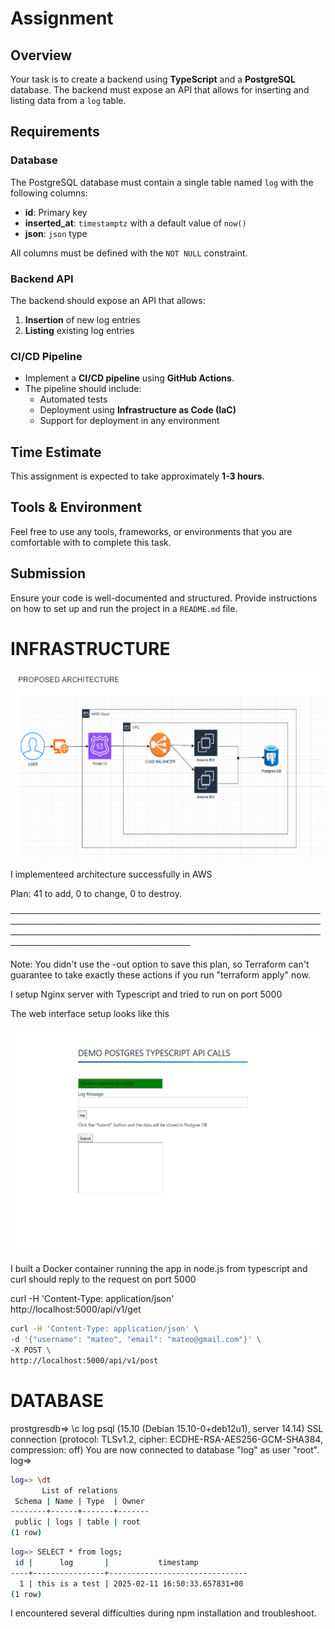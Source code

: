 # Assignment

## Overview
Your task is to create a backend using **TypeScript** and a **PostgreSQL** database. The backend must expose an API that allows for inserting and listing data from a `log` table.

## Requirements
### Database
The PostgreSQL database must contain a single table named `log` with the following columns:
- **id**: Primary key
- **inserted_at**: `timestamptz` with a default value of `now()`
- **json**: `json` type

All columns must be defined with the `NOT NULL` constraint.

### Backend API
The backend should expose an API that allows:
1. **Insertion** of new log entries
2. **Listing** existing log entries

### CI/CD Pipeline
- Implement a **CI/CD pipeline** using **GitHub Actions**.
- The pipeline should include:
  - Automated tests
  - Deployment using **Infrastructure as Code (IaC)**
  - Support for deployment in any environment

## Time Estimate
This assignment is expected to take approximately **1-3 hours**.

## Tools & Environment
Feel free to use any tools, frameworks, or environments that you are comfortable with to complete this task.

## Submission
Ensure your code is well-documented and structured. Provide instructions on how to set up and run the project in a `README.md` file.


# INFRASTRUCTURE 

![alt text](image.png)


I implementeed architecture successfully in AWS

Plan: 41 to add, 0 to change, 0 to destroy.

───────────────────────────────────────────────────────────────────────────────────────────────────────────────────────────────────────────────────────────────────────────────────

Note: You didn't use the -out option to save this plan, so Terraform can't guarantee to take exactly these actions if you run "terraform apply" now.



I setup Nginx server with Typescript and tried to run on port 5000

The web interface setup looks like this

![alt text](image-1.png)


I built a Docker container running the app in node.js from typescript and curl should reply to the request on port 5000

curl -H 'Content-Type: application/json' \
http://localhost:5000/api/v1/get


```sh
curl -H 'Content-Type: application/json' \
-d '{"username": "mateo", "email": "mateo@gmail.com"}' \
-X POST \
http://localhost:5000/api/v1/post
```


# DATABASE

prostgresdb=> \c log
psql (15.10 (Debian 15.10-0+deb12u1), server 14.14)
SSL connection (protocol: TLSv1.2, cipher: ECDHE-RSA-AES256-GCM-SHA384, compression: off)
You are now connected to database "log" as user "root".
log=>

```sh
log=> \dt
       List of relations
 Schema | Name | Type  | Owner
--------+------+-------+-------
 public | logs | table | root
(1 row)
```
```sh
log=> SELECT * from logs;
 id |      log       |           timestamp
----+----------------+-------------------------------
  1 | this is a test | 2025-02-11 16:50:33.657831+00
(1 row)
```

I encountered several difficulties during npm installation and troubleshoot. 
